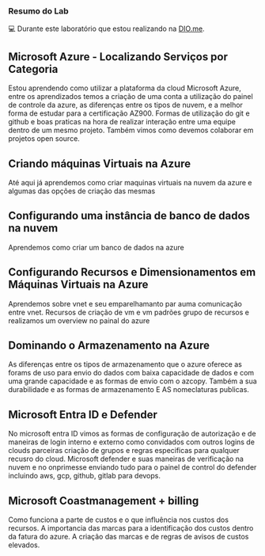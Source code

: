 
### Resumo do Lab


💻 Durante este laboratório que estou realizando na [DIO.me](https://www.dio.me/).

## Microsoft Azure - Localizando Serviços por Categoria
Estou aprendendo como utilizar a plataforma da cloud Microsoft Azure, entre os aprendizados temos a criação de uma conta a utilização do painel de controle da azure, as diferenças entre os tipos de nuvem, e a melhor forma de estudar para a certificação AZ900.
Formas de utilização do git e github e boas praticas na hora de realizar interação entre uma equipe dentro de um mesmo projeto.
Também vimos como devemos colaborar em projetos open source.

## Criando máquinas Virtuais na Azure
Até aqui já aprendemos como criar maquinas virtuais na nuvem da azure e algumas das opções de criação das mesmas

## Configurando uma instância de banco de dados na nuvem
Aprendemos como criar um banco de dados na azure

## Configurando Recursos e Dimensionamentos em Máquinas Virtuais na Azure
Aprendemos sobre vnet e seu emparelhamanto par auma comunicação entre vnet. Recursos de criação de vm e vm padrões
grupo de recursos e realizamos um overview no painal do azure

## Dominando o Armazenamento na Azure
As diferenças entre os tipos de armazenamento que o azure oferece as forams de uso para envio do dados com baixa capacidade de dados e com uma grande capacidade e as formas de envio com o azcopy.
Também a sua durabilidade e as formas de armazenamento E AS nomeclaturas publicas.

## Microsoft Entra ID e Defender
No microsoft entra ID vimos as formas de configuração de autorização e de maneiras de login interno e externo como convidados com outros logins de clouds parceiras
criação de grupos e regras especificas para qualquer recusro do cloud.
Microsoft defender e suas maneiras de verificação na nuvem e no onprimesse enviando tudo para o painel de control do defender incluindo aws, gcp, github, gitlab para devops.

## Microsoft Coastmanagement + billing
Como funciona a parte de custos e o que influência nos custos dos recursos.
A importancia das marcas para a identificação dos custos dentro da fatura do azure.
A criação das marcas e de regras de avisos de custos elevados.


